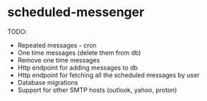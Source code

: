 # scheduled-messenger

TODO:

* Repeated messages - cron
* One time messages (delete them from db)
* Remove one time messages
* Http endpoint for adding messages to db
* Http endpoint for fetching all the scheduled messages by user
* Database migrations
* Support for other SMTP hosts (outlook, yahoo, proton)
